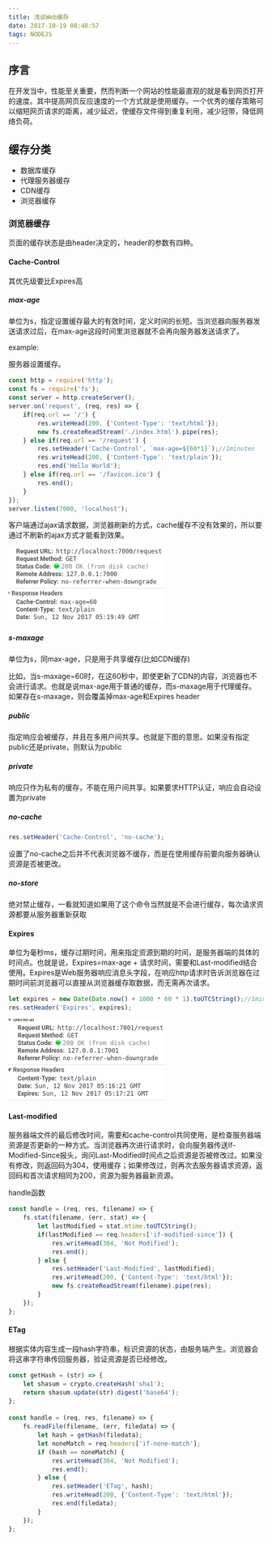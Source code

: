 ```yaml
---
title: 浅谈Web缓存
date: 2017-10-19 08:48:57
tags: NODEJS
---
```


## 序言

在开发当中，性能至关重要，然而判断一个网站的性能最直观的就是看到网页打开的速度。其中提高网页反应速度的一个方式就是使用缓存。一个优秀的缓存策略可以缩短网页请求的距离，减少延迟，使缓存文件得到重复利用，减少冠带，降低网络负荷。

<!-- more -->

## 缓存分类

- 数据库缓存
- 代理服务器缓存
- CDN缓存
- 浏览器缓存

### 浏览器缓存

页面的缓存状态是由header决定的，header的参数有四种。

#### Cache-Control

其优先级要比Expires高

##### max-age

单位为s，指定设置缓存最大的有效时间，定义时间的长短。当浏览器向服务器发送请求过后，在max-age这段时间里浏览器就不会再向服务器发送请求了。

example:

服务器设置缓存。

```js
const http = require('http');
const fs = require('fs');
const server = http.createServer();
server.on('request', (req, res) => {
    if(req.url == '/') {
        res.writeHead(200, {'Content-Type': 'text/html'});
        new fs.createReadStream('./index.html').pipe(res);
    } else if(req.url == '/request') {
        res.setHeader('Cache-Control', `max-age=${60*1}`);//1minutes
        res.writeHead(200, {'Content-Type': 'text/plain'});
        res.end('Hello World');
    } else if(req.url == '/favicon.ico') {
        res.end();
    }
});
server.listen(7000, 'localhost');
```

客户端通过ajax请求数据，浏览器刷新的方式，cache缓存不没有效果的，所以要通过不刷新的ajax方式才能看到效果。

![](/img/cache-control.png)

##### s-maxage

单位为s，同max-age，只是用于共享缓存(比如CDN缓存)

比如，当s-maxage=60时，在这60秒中，即使更新了CDN的内容，浏览器也不会进行请求。也就是说max-age用于普通的缓存，而s-maxage用于代理缓存。
如果存在s-maxage，则会覆盖掉max-age和Expires header

##### public

指定响应会被缓存，并且在多用户间共享。也就是下图的意思。如果没有指定public还是private，则默认为public

##### private

响应只作为私有的缓存，不能在用户间共享。如果要求HTTP认证，响应会自动设置为private

##### no-cache

```js
res.setHeader('Cache-Control', 'no-cache');
```

设置了no-cache之后并不代表浏览器不缓存，而是在使用缓存前要向服务器确认资源是否被更改。

##### no-store

绝对禁止缓存，一看就知道如果用了这个命令当然就是不会进行缓存，每次请求资源都要从服务器重新获取

#### Expires

单位为毫秒ms，缓存过期时间，用来指定资源到期的时间，是服务器端的具体的时间点。也就是说，Expires=max-age + 请求时间，需要和Last-modified结合使用。Expires是Web服务器响应消息头字段，在响应http请求时告诉浏览器在过期时间前浏览器可以直接从浏览器缓存取数据，而无需再次请求。

```js
let expires = new Date(Date.now() + 1000 * 60 * 1).toUTCString();//1minute
res.setHeader('Expires', expires);
```

![](/img/expires.png)

#### Last-modified

服务器端文件的最后修改时间，需要和cache-control共同使用，是检查服务器端资源是否更新的一种方式。当浏览器再次进行请求时，会向服务器传送If-Modified-Since报头，询问Last-Modified时间点之后资源是否被修改过。如果没有修改，则返回码为304，使用缓存；如果修改过，则再次去服务器请求资源，返回码和首次请求相同为200，资源为服务器最新资源。

handle函数

```js
const handle = (req, res, filename) => {
	fs.stat(filename, (err, stat) => {
		let lastModified = stat.mtime.toUTCString();
		if(lastModified == req.headers['if-modified-since']) {
			res.writeHead(304, 'Not Modified');
			res.end();
		} else {
			res.setHeader('Last-Modified', lastModified);
			res.writeHead(200, {'Content-Type': 'text/html'});
			new fs.createReadStream(filename).pipe(res);
		}
	});
};
```

#### ETag

根据实体内容生成一段hash字符串，标识资源的状态，由服务端产生。浏览器会将这串字符串传回服务器，验证资源是否已经修改。

```js
const getHash = (str) => {
	let shasum = crypto.createHash('sha1');
	return shasum.update(str).digest('base64');
};

const handle = (req, res, filename) => {
	fs.readFile(filename, (err, filedata) => {
		let hash = getHash(filedata);
		let noneMatch = req.headers['if-none-match'];
		if (hash == noneMatch) {
			res.writeHead(304, 'Not Modified');
			res.end();
		} else {
			res.setHeader('ETag', hash);
			res.writeHead(200, {'Content-Type': 'text/html'});
			res.end(filedata);
		}
	});
};
```